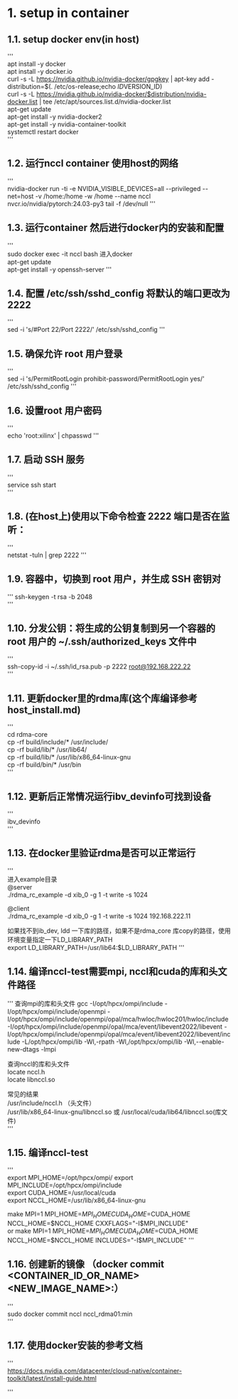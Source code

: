 <!-- toc -->
#  1. setup in container

## 1.1. setup docker env(in host)
'''      
apt install -y docker  
apt install -y docker.io  
curl -s -L https://nvidia.github.io/nvidia-docker/gpgkey | apt-key add -
distribution=$(. /etc/os-release;echo $ID$VERSION_ID)  
curl -s -L https://nvidia.github.io/nvidia-docker/$distribution/nvidia-docker.list | tee /etc/apt/sources.list.d/nvidia-docker.list  
apt-get update  
apt-get install -y nvidia-docker2  
apt-get install -y nvidia-container-toolkit  
systemctl restart docker  
'''    

## 1.2. 运行nccl container 使用host的网络
'''  
nvidia-docker run -ti -e NVIDIA_VISIBLE_DEVICES=all --privileged --net=host -v /home:/home  -w /home  --name nccl  nvcr.io/nvidia/pytorch:24.03-py3  tail  -f /dev/null
'''  

## 1.3. 运行container 然后进行docker内的安装和配置
'''  
sudo docker exec -it nccl bash   进入docker  
apt-get update  
apt-get install -y openssh-server
'''    

## 1.4. 配置 /etc/ssh/sshd_config 将默认的端口更改为 2222
'''  
sed -i 's/#Port 22/Port 2222/' /etc/ssh/sshd_config
'''  

## 1.5. 确保允许 root 用户登录
'''  
sed -i 's/PermitRootLogin prohibit-password/PermitRootLogin yes/' /etc/ssh/sshd_config
'''  

## 1.6. 设置root 用户密码
'''  
echo 'root:xilinx' | chpasswd
'''  

## 1.7. 启动 SSH 服务
'''   
service ssh start  
'''  

## 1.8. (在host上)使用以下命令检查 2222 端口是否在监听：
'''  
netstat -tuln | grep 2222
'''

## 1.9. 容器中，切换到 root 用户，并生成 SSH 密钥对
'''
ssh-keygen -t rsa -b 2048  
'''  

## 1.10. 分发公钥：将生成的公钥复制到另一个容器的 root 用户的 ~/.ssh/authorized_keys 文件中
'''  
ssh-copy-id -i ~/.ssh/id_rsa.pub -p 2222 root@192.168.222.22  
'''  

## 1.11. 更新docker里的rdma库(这个库编译参考host_install.md)
'''  
cd rdma-core  
cp -rf build/include/* /usr/include/  
cp -rf build/lib/* /usr/lib64/  
cp -rf build/lib/* /usr/lib/x86_64-linux-gnu  
cp -rf build/bin/* /usr/bin  
'''  

## 1.12. 更新后正常情况运行ibv_devinfo可找到设备
'''  
ibv_devinfo  
'''  


## 1.13. 在docker里验证rdma是否可以正常运行
'''  
进入example目录  
@server  
./rdma_rc_example -d xib_0 -g 1 -t write  -s 1024  

@client  
./rdma_rc_example -d xib_0 -g 1 -t write  -s 1024 192.168.222.11  


如果找不到ib_dev, ldd 一下库的路径，如果不是rdma_core 库copy的路径，使用环境变量指定一下LD_LIBRARY_PATH  
export LD_LIBRARY_PATH=/usr/lib64:$LD_LIBRARY_PATH 
''' 

## 1.14. 编译nccl-test需要mpi, nccl和cuda的库和头文件路径
'''
查询mpi的库和头文件
gcc -I/opt/hpcx/ompi/include -I/opt/hpcx/ompi/include/openmpi -I/opt/hpcx/ompi/include/openmpi/opal/mca/hwloc/hwloc201/hwloc/include -I/opt/hpcx/ompi/include/openmpi/opal/mca/event/libevent2022/libevent -I/opt/hpcx/ompi/include/openmpi/opal/mca/event/libevent2022/libevent/include -L/opt/hpcx/ompi/lib -Wl,-rpath -Wl,/opt/hpcx/ompi/lib -Wl,--enable-new-dtags -lmpi 

查询nccl的库和头文件  
locate nccl.h  
locate libnccl.so  

常见的结果  
/usr/include/nccl.h （头文件）   
/usr/lib/x86_64-linux-gnu/libnccl.so 或 /usr/local/cuda/lib64/libnccl.so(库文件)  
'''

## 1.15. 编译nccl-test 
'''  
export MPI_HOME=/opt/hpcx/ompi/ 
export MPI_INCLUDE=/opt/hpcx/ompi/include  
export CUDA_HOME=/usr/local/cuda  
export NCCL_HOME=/usr/lib/x86_64-linux-gnu  

make MPI=1 MPI_HOME=$MPI_HOME CUDA_HOME=$CUDA_HOME NCCL_HOME=$NCCL_HOME CXXFLAGS="-I$MPI_INCLUDE"  
or
make MPI=1 MPI_HOME=$MPI_HOME CUDA_HOME=$CUDA_HOME NCCL_HOME=$NCCL_HOME INCLUDES="-I$MPI_INCLUDE"
'''




## 1.16. 创建新的镜像 （docker commit <CONTAINER_ID_OR_NAME> <NEW_IMAGE_NAME>:<TAG>）
'''   
sudo docker commit  nccl nccl_rdma01:min   
'''   


## 1.17. 使用docker安装的参考文档
'''  
https://docs.nvidia.com/datacenter/cloud-native/container-toolkit/latest/install-guide.html

'''  
